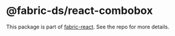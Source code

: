 # @fabric-ds/react-combobox

This package is part of [fabric-react](https://github.com/fabric-ds/react). See
the repo for more details.
